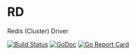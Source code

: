 # RD
Redis (Cluster) Driver

[![Build Status](https://travis-ci.com/beiping96/rd.svg?branch=master)](https://travis-ci.com/beiping96/rd)
[![GoDoc](https://godoc.org/github.com/beiping96/rd?status.svg)](https://godoc.org/github.com/beiping96/rd)
[![Go Report Card](https://goreportcard.com/badge/github.com/beiping96/rd)](https://goreportcard.com/report/github.com/beiping96/rd)
